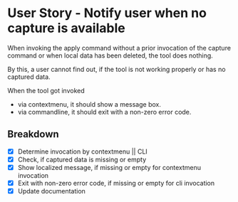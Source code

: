# User Story - Notify user when no capture is available

When invoking the apply command without a prior invocation of the capture
command or when local data has been deleted, the tool does nothing.

By this, a user cannot find out, if the tool is not working properly
or has no captured data.

When the tool got invoked

- via contextmenu, it should show a message box.
- via commandline, it should exit with a non-zero error code.

## Breakdown

*[x] Determine invocation by contextmenu || CLI
*[x] Check, if captured data is missing or empty
*[x] Show localized message, if missing or empty for contextmenu invocation
*[x] Exit with non-zero error code, if missing or empty for cli invocation
*[x] Update documentation
